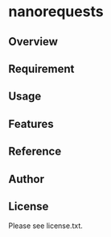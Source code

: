 # nanorequests 

## Overview


## Requirement


## Usage


## Features


## Reference


## Author


## License

Please see license.txt.
